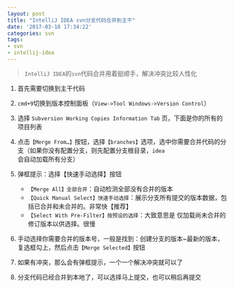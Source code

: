 ```yaml
---
layout: post
title: "IntelliJ IDEA svn分支代码合并到主干"
date: '2017-03-10 17:34:22'
categories: svn
tags: 
- svn
- intellij-idea
---
```


> ```IntelliJ IDEA```的```svn```代码合并用着挺顺手，解决冲突比较人性化

1. 首先需要切换到主干代码
2. ```cmd+9```切换到版本控制面板（```View->Tool Windows->Version Control```）
3. 选择 ```Subversion Working Copies Information Tab``` 页，下面是你的所有的项目列表
4. 点击```【Merge From…】```按钮，选择```【branches】```选项，选中你需要合并代码的分支（如果你没有配置分支，则先配置分支根目录，```idea``` 会自动加载所有分支）
5. 弹框提示：选择【快速手动选择】按钮

    - ```【Merge All】全部合并```：自动检测全部没有合并的版本
    - ```【Quick Manual Select】快速手动选择```：展示分支所有提交的版本数据，包括已合并和未合并的。非常快【推荐】
    - ```【Select With Pre-Filter】按预设的选择```：大致意思是 仅加载尚未合并的修订版本以供选择。很慢

6. 手动选择你需要合并的版本号，一般是找到：创建分支的版本~最新的版本，复选框勾上，然后点击```【Merge Selected】```按钮
7. 如果有冲突，那么会有弹框提示，一个一个解决冲突就可以了
8. 分支代码已经合并到本地了，可以选择马上提交，也可以稍后再提交


